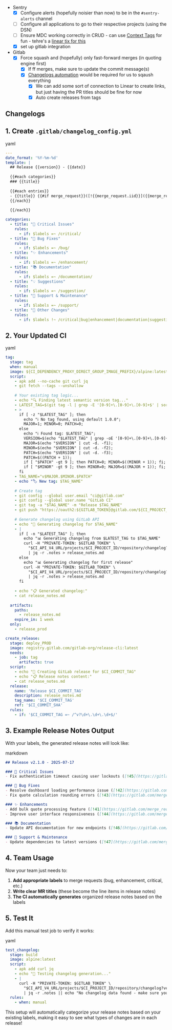 - Sentry
	- [x] Configure alerts (hopefully noisier than now) to be in the `#sentry-alerts` channel
	- [ ] Configure all applications to go to their respective projects (using the DSN)
	- [ ] Ensure MDC working correctly in CRUD - can use [Context Tags](https://docs.sentry.io/platforms/java/guides/logback/usage/advanced-usage/) for fun - tehre's a [linear tix for this](https://linear.app/coverdash/issue/WEB-3123/investigate-sentry-stuff)
	- [x] set up gitlab integration
- Gitlab
	- [x] Force squash and (hopefully) only fast-forward merges (in quoting engine first)
		- [x] If ff merges, make sure to update the commit message(s)
		- [x] [Changelogs automation](https://claude.ai/share/4a1cf72c-89d6-460c-9405-33fae675e27a) would be required for us to sqaush everything
			- [x] We can add some sort of connection to Linear to create links, but just having the PR titles should be fine for now
			- [x] Auto create releases from tags

## Changelogs
## 1. Create `.gitlab/changelog_config.yml`

yaml

```yaml
---
date_format: '%Y-%m-%d'
template: |
  ## Release {{version}} - {{date}}
  
  {{#each categories}}
  ### {{title}}
  
  {{#each entries}}
  - {{title}} {{#if merge_request}}([!{{merge_request.iid}}]({{merge_request.web_url}})){{/if}}
  {{/each}}
  
  {{/each}}

categories:
  - title: "🚨 Critical Issues"
    rules:
      - if: $labels =~ /critical/
  - title: "🐛 Bug Fixes"
    rules:
      - if: $labels =~ /bug/
  - title: "✨ Enhancements"
    rules:
      - if: $labels =~ /enhancement/
  - title: "📚 Documentation"
    rules:
      - if: $labels =~ /documentation/
  - title: "💡 Suggestions"
    rules:
      - if: $labels =~ /suggestion/
  - title: "🔧 Support & Maintenance"
    rules:
      - if: $labels =~ /support/
  - title: "🔄 Other Changes"
    rules:
      - if: $labels !~ /critical|bug|enhancement|documentation|suggestion|support|release|discussion|confirmed/
```

## 2. Your Updated CI

yaml

```yaml
tag:
  stage: tag
  when: manual
  image: ${CI_DEPENDENCY_PROXY_DIRECT_GROUP_IMAGE_PREFIX}/alpine:latest
  script:
    - apk add --no-cache git curl jq
    - git fetch --tags --unshallow
    
    # Your existing tag logic...
    - echo "🔍 Finding latest semantic version tag..."
    - LATEST_TAG=$(git tag -l | grep -E '[0-9]+\.[0-9]+\.[0-9]+$' | sort -V | tail -n 1)
    - >
      if [ -z "$LATEST_TAG" ]; then
        echo "ℹ️ No tag found, using default 1.0.0";
        MAJOR=1; MINOR=0; PATCH=0;
      else
        echo "ℹ️ Found tag: $LATEST_TAG";
        VERSION=$(echo "$LATEST_TAG" | grep -oE '[0-9]+\.[0-9]+\.[0-9]+');
        MAJOR=$(echo "$VERSION" | cut -d. -f1);
        MINOR=$(echo "$VERSION" | cut -d. -f2);
        PATCH=$(echo "$VERSION" | cut -d. -f3);
        PATCH=$((PATCH + 1));
        if [ "$PATCH" -gt 9 ]; then PATCH=0; MINOR=$((MINOR + 1)); fi;
        if [ "$MINOR" -gt 9 ]; then MINOR=0; MAJOR=$((MAJOR + 1)); fi;
      fi
    - TAG_NAME="v$MAJOR.$MINOR.$PATCH"
    - echo "🏷️ New tag: $TAG_NAME"
    
    # Create tag
    - git config --global user.email "ci@gitlab.com"
    - git config --global user.name "GitLab CI"
    - git tag -a "$TAG_NAME" -m "Release $TAG_NAME"
    - git push "https://oauth2:${GITLAB_TOKEN}@gitlab.com/${CI_PROJECT_PATH}.git" "$TAG_NAME"
    
    # Generate changelog using GitLab API
    - echo "📝 Generating changelog for $TAG_NAME"
    - |
      if [ -n "$LATEST_TAG" ]; then
        echo "📊 Generating changelog from $LATEST_TAG to $TAG_NAME"
        curl -H "PRIVATE-TOKEN: $GITLAB_TOKEN" \
          "$CI_API_V4_URL/projects/$CI_PROJECT_ID/repository/changelog?version=$TAG_NAME&from=$LATEST_TAG&to=$TAG_NAME" \
          | jq -r .notes > release_notes.md
      else
        echo "📊 Generating changelog for first release"
        curl -H "PRIVATE-TOKEN: $GITLAB_TOKEN" \
          "$CI_API_V4_URL/projects/$CI_PROJECT_ID/repository/changelog?version=$TAG_NAME" \
          | jq -r .notes > release_notes.md
      fi
    
    - echo "📋 Generated changelog:"
    - cat release_notes.md
    
  artifacts:
    paths:
      - release_notes.md
    expire_in: 1 week
  only:
    - release_prod

create_release:
  stage: deploy_PROD
  image: registry.gitlab.com/gitlab-org/release-cli:latest
  needs:
    - job: tag
      artifacts: true
  script:
    - echo "🚀 Creating GitLab release for $CI_COMMIT_TAG"
    - echo "📋 Release notes content:"
    - cat release_notes.md
  release:
    name: 'Release $CI_COMMIT_TAG'
    description: release_notes.md
    tag_name: '$CI_COMMIT_TAG'
    ref: '$CI_COMMIT_SHA'
  rules:
    - if: '$CI_COMMIT_TAG =~ /^v?\d+\.\d+\.\d+$/'
```

## 3. Example Release Notes Output

With your labels, the generated release notes will look like:

markdown

```markdown
## Release v2.1.0 - 2025-07-17

### 🚨 Critical Issues
- Fix authentication timeout causing user lockouts ([!45](https://gitlab.com/merge_requests/45))

### 🐛 Bug Fixes
- Resolve dashboard loading performance issue ([!42](https://gitlab.com/merge_requests/42))
- Fix quote calculation rounding errors ([!43](https://gitlab.com/merge_requests/43))

### ✨ Enhancements
- Add bulk quote processing feature ([!41](https://gitlab.com/merge_requests/41))
- Improve user interface responsiveness ([!44](https://gitlab.com/merge_requests/44))

### 📚 Documentation
- Update API documentation for new endpoints ([!46](https://gitlab.com/merge_requests/46))

### 🔧 Support & Maintenance
- Update dependencies to latest versions ([!47](https://gitlab.com/merge_requests/47))
```

## 4. Team Usage

Now your team just needs to:

1. **Add appropriate labels** to merge requests (bug, enhancement, critical, etc.)
2. **Write clear MR titles** (these become the line items in release notes)
3. **The CI automatically generates** organized release notes based on the labels

## 5. Test It

Add this manual test job to verify it works:

yaml

```yaml
test_changelog:
  stage: build
  image: alpine:latest
  script:
    - apk add curl jq
    - echo "🧪 Testing changelog generation..."
    - |
      curl -H "PRIVATE-TOKEN: $GITLAB_TOKEN" \
        "$CI_API_V4_URL/projects/$CI_PROJECT_ID/repository/changelog?version=test-1.0.0&from=HEAD~10&to=HEAD" \
        | jq -r .notes || echo "No changelog data found - make sure you have labeled MRs"
  rules:
    - when: manual
```

This setup will automatically categorize your release notes based on your existing labels, making it easy to see what types of changes are in each release!